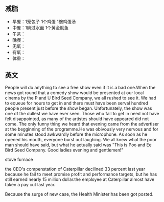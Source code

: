 ## 减脂 ##
* 早餐：1笼包子 1个鸡蛋 1碗鸡蛋汤
* 中餐：1碗过水面 1个黄金鱿鱼
* 午茶：
* 晚餐：
* 无氧：
* 有氧：
* 体重：

## 英文 ##
People will do anything to see a free show even if it is a bad one.When the news
got round that a comedy show would be presented at our local cinema by the P and
U Bird Seed Company, we all rushed to see it. We had to equeue for hours to get 
in and there must have been serval hundred people present just before the show 
began. Unfortunately, the show was one of the dullest we have ever seen. Those 
who fail to get in need not have felt disappointed, as many of the artistes 
should have appeared did not come.  The only funny thing we heard that evening 
came from the advertiser at the begginning of the programme.He was obivously 
very nervous and for some minutes stood awkwardly before the microphone. As soon
as he opened his mouth, everyone burst out laughing.  We all knew what the poor 
man should have said, but what he actually said was "This is Poo and Ee Bird Seed
Company. Good ladies evening and gentlemen!"


stove furnace


the CEO's compenstation of Caterpillar decilined 33 percent last year because 
he fail to meet promise profit and performance targets, but he has still earned 
nearly 15 million dollar.the employee at Caterpillar almost have taken a pay cut 
last year.


Because the surge of new case, the Health Minister has been got posted.
